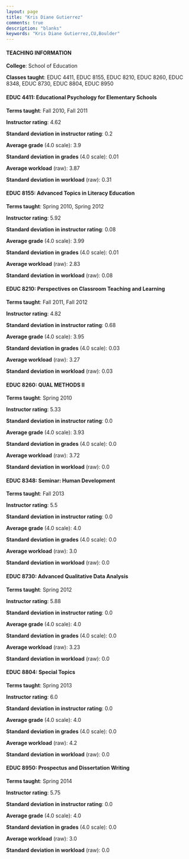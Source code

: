 ```yaml
---
layout: page
title: "Kris Diane Gutierrez" 
comments: true
description: "blanks"
keywords: "Kris Diane Gutierrez,CU,Boulder"
---
```

<head>
<script src="https://ajax.googleapis.com/ajax/libs/jquery/2.1.3/jquery.min.js"></script>
<script src="https://dl.dropboxusercontent.com/s/pc42nxpaw1ea4o9/highcharts.js?dl=0"></script>
<!-- <script src="../assets/js/highcharts.js"></script> -->
<style type="text/css">@font-face {
	font-family: "Bebas Neue";
	src: url(https://www.filehosting.org/file/details/544349/BebasNeue Regular.otf) format("opentype");
	}
	h1.Bebas { 
		font-family: "Bebas Neue", Verdana, Tahoma;
	}
</style>
</head>
	   
#### TEACHING INFORMATION

**College**: School of Education

**Classes taught**: EDUC 4411, EDUC 8155, EDUC 8210, EDUC 8260, EDUC 8348, EDUC 8730, EDUC 8804, EDUC 8950

#### EDUC 4411: Educational Psychology for Elementary Schools

**Terms taught**: Fall 2010, Fall 2011

**Instructor rating**: 4.62

**Standard deviation in instructor rating**: 0.2

**Average grade** (4.0 scale): 3.9

**Standard deviation in grades** (4.0 scale): 0.01

**Average workload** (raw): 3.87

**Standard deviation in workload** (raw): 0.31

#### EDUC 8155: Advanced Topics in Literacy Education

**Terms taught**: Spring 2010, Spring 2012

**Instructor rating**: 5.92

**Standard deviation in instructor rating**: 0.08

**Average grade** (4.0 scale): 3.99

**Standard deviation in grades** (4.0 scale): 0.01

**Average workload** (raw): 2.83

**Standard deviation in workload** (raw): 0.08

#### EDUC 8210: Perspectives on Classroom Teaching and Learning

**Terms taught**: Fall 2011, Fall 2012

**Instructor rating**: 4.82

**Standard deviation in instructor rating**: 0.68

**Average grade** (4.0 scale): 3.95

**Standard deviation in grades** (4.0 scale): 0.03

**Average workload** (raw): 3.27

**Standard deviation in workload** (raw): 0.03

#### EDUC 8260: QUAL METHODS II

**Terms taught**: Spring 2010

**Instructor rating**: 5.33

**Standard deviation in instructor rating**: 0.0

**Average grade** (4.0 scale): 3.93

**Standard deviation in grades** (4.0 scale): 0.0

**Average workload** (raw): 3.72

**Standard deviation in workload** (raw): 0.0

#### EDUC 8348: Seminar: Human Development

**Terms taught**: Fall 2013

**Instructor rating**: 5.5

**Standard deviation in instructor rating**: 0.0

**Average grade** (4.0 scale): 4.0

**Standard deviation in grades** (4.0 scale): 0.0

**Average workload** (raw): 3.0

**Standard deviation in workload** (raw): 0.0

#### EDUC 8730: Advanced Qualitative Data Analysis

**Terms taught**: Spring 2012

**Instructor rating**: 5.88

**Standard deviation in instructor rating**: 0.0

**Average grade** (4.0 scale): 4.0

**Standard deviation in grades** (4.0 scale): 0.0

**Average workload** (raw): 3.23

**Standard deviation in workload** (raw): 0.0

#### EDUC 8804: Special Topics

**Terms taught**: Spring 2013

**Instructor rating**: 6.0

**Standard deviation in instructor rating**: 0.0

**Average grade** (4.0 scale): 4.0

**Standard deviation in grades** (4.0 scale): 0.0

**Average workload** (raw): 4.2

**Standard deviation in workload** (raw): 0.0

#### EDUC 8950: Prospectus and Dissertation Writing

**Terms taught**: Spring 2014

**Instructor rating**: 5.75

**Standard deviation in instructor rating**: 0.0

**Average grade** (4.0 scale): 4.0

**Standard deviation in grades** (4.0 scale): 0.0

**Average workload** (raw): 3.0

**Standard deviation in workload** (raw): 0.0

